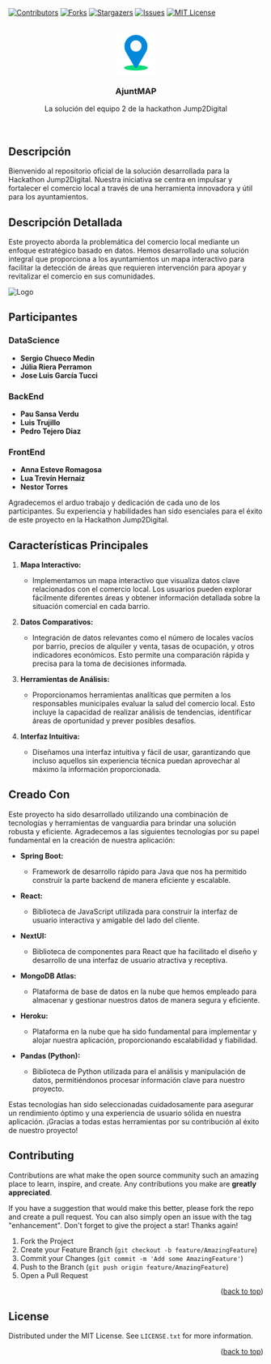 <!-- Improved compatibility of back to top link: See: https://github.com/PauSansa/jump2digital-grup2/pull/73 -->
<a name="readme-top"></a>
<!--
*** Thanks for checking out the Best-README-Template. If you have a suggestion
*** that would make this better, please fork the repo and create a pull request
*** or simply open an issue with the tag "enhancement".
*** Don't forget to give the project a star!
*** Thanks again! Now go create something AMAZING! :D
-->



<!-- PROJECT SHIELDS -->
<!--
*** I'm using markdown "reference style" links for readability.
*** Reference links are enclosed in brackets [ ] instead of parentheses ( ).
*** See the bottom of this document for the declaration of the reference variables
*** for contributors-url, forks-url, etc. This is an optional, concise syntax you may use.
*** https://www.markdownguide.org/basic-syntax/#reference-style-links
-->
[![Contributors][contributors-shield]][contributors-url]
[![Forks][forks-shield]][forks-url]
[![Stargazers][stars-shield]][stars-url]
[![Issues][issues-shield]][issues-url]
[![MIT License][license-shield]][license-url]




<!-- PROJECT LOGO -->
<br />
<div align="center">
  <a href="https://github.com/PauSansa/jump2digital-grup2">
    <img src="media/Ajuntmap.png" alt="Logo" width="80" height="80">
  </a>

  <h3 align="center">AjuntMAP</h3>

  <p align="center">
    La solución del equipo 2 de la hackathon Jump2Digital
    <br />
    <br />
    <br />
</div>




## Descripción

Bienvenido al repositorio oficial de la solución desarrollada para la Hackathon Jump2Digital. Nuestra iniciativa se centra en impulsar y fortalecer el comercio local a través de una herramienta innovadora y útil para los ayuntamientos.

## Descripción Detallada

Este proyecto aborda la problemática del comercio local mediante un enfoque estratégico basado en datos. Hemos desarrollado una solución integral que proporciona a los ayuntamientos un mapa interactivo para facilitar la detección de áreas que requieren intervención para apoyar y revitalizar el comercio en sus comunidades.

<img src="media/heatmap.png" alt="Logo" width="500" height="250">

## Participantes

### DataScience

- **Sergio Chueco Medin**
- **Júlia Riera Perramon**
- **Jose Luis García Tucci**

### BackEnd

- **Pau Sansa Verdu**
- **Luis Trujillo**
- **Pedro Tejero Diaz**

### FrontEnd

- **Anna Esteve Romagosa**
- **Lua Trevín Hernaiz**
- **Nestor Torres**

Agradecemos el arduo trabajo y dedicación de cada uno de los participantes. Su experiencia y habilidades han sido esenciales para el éxito de este proyecto en la Hackathon Jump2Digital.


## Características Principales

1. **Mapa Interactivo:**
   - Implementamos un mapa interactivo que visualiza datos clave relacionados con el comercio local. Los usuarios pueden explorar fácilmente diferentes áreas y obtener información detallada sobre la situación comercial en cada barrio.

2. **Datos Comparativos:**
   - Integración de datos relevantes como el número de locales vacíos por barrio, precios de alquiler y venta, tasas de ocupación, y otros indicadores económicos. Esto permite una comparación rápida y precisa para la toma de decisiones informada.

3. **Herramientas de Análisis:**
   - Proporcionamos herramientas analíticas que permiten a los responsables municipales evaluar la salud del comercio local. Esto incluye la capacidad de realizar análisis de tendencias, identificar áreas de oportunidad y prever posibles desafíos.

4. **Interfaz Intuitiva:**
   - Diseñamos una interfaz intuitiva y fácil de usar, garantizando que incluso aquellos sin experiencia técnica puedan aprovechar al máximo la información proporcionada.




## Creado Con

Este proyecto ha sido desarrollado utilizando una combinación de tecnologías y herramientas de vanguardia para brindar una solución robusta y eficiente. Agradecemos a las siguientes tecnologías por su papel fundamental en la creación de nuestra aplicación:

- **Spring Boot:**
  - Framework de desarrollo rápido para Java que nos ha permitido construir la parte backend de manera eficiente y escalable.

- **React:**
  - Biblioteca de JavaScript utilizada para construir la interfaz de usuario interactiva y amigable del lado del cliente.

- **NextUI:**
  - Biblioteca de componentes para React que ha facilitado el diseño y desarrollo de una interfaz de usuario atractiva y receptiva.

- **MongoDB Atlas:**
  - Plataforma de base de datos en la nube que hemos empleado para almacenar y gestionar nuestros datos de manera segura y eficiente.

- **Heroku:**
  - Plataforma en la nube que ha sido fundamental para implementar y alojar nuestra aplicación, proporcionando escalabilidad y fiabilidad.

- **Pandas (Python):**
  - Biblioteca de Python utilizada para el análisis y manipulación de datos, permitiéndonos procesar información clave para nuestro proyecto.

Estas tecnologías han sido seleccionadas cuidadosamente para asegurar un rendimiento óptimo y una experiencia de usuario sólida en nuestra aplicación. ¡Gracias a todas estas herramientas por su contribución al éxito de nuestro proyecto!











<!-- CONTRIBUTING -->
## Contributing

Contributions are what make the open source community such an amazing place to learn, inspire, and create. Any contributions you make are **greatly appreciated**.

If you have a suggestion that would make this better, please fork the repo and create a pull request. You can also simply open an issue with the tag "enhancement".
Don't forget to give the project a star! Thanks again!

1. Fork the Project
2. Create your Feature Branch (`git checkout -b feature/AmazingFeature`)
3. Commit your Changes (`git commit -m 'Add some AmazingFeature'`)
4. Push to the Branch (`git push origin feature/AmazingFeature`)
5. Open a Pull Request

<p align="right">(<a href="#readme-top">back to top</a>)</p>



<!-- LICENSE -->
## License

Distributed under the MIT License. See `LICENSE.txt` for more information.

<p align="right">(<a href="#readme-top">back to top</a>)</p>








<!-- MARKDOWN LINKS & IMAGES -->
<!-- https://www.markdownguide.org/basic-syntax/#reference-style-links -->
[contributors-shield]: https://img.shields.io/github/contributors/PauSansa/jump2digital-grup2.svg?style=for-the-badge
[contributors-url]: https://github.com/PauSansa/jump2digital-grup2/graphs/contributors
[forks-shield]: https://img.shields.io/github/forks/PauSansa/jump2digital-grup2.svg?style=for-the-badge
[forks-url]: https://github.com/PauSansa/jump2digital-grup2/network/members
[stars-shield]: https://img.shields.io/github/stars/PauSansa/jump2digital-grup2.svg?style=for-the-badge
[stars-url]: https://github.com/PauSansa/jump2digital-grup2/stargazers
[issues-shield]: https://img.shields.io/github/issues/PauSansa/jump2digital-grup2.svg?style=for-the-badge
[issues-url]: https://github.com/PauSansa/jump2digital-grup2/issues
[license-shield]: https://img.shields.io/github/license/PauSansa/jump2digital-grup2.svg?style=for-the-badge
[license-url]: https://github.com/PauSansa/jump2digital-grup2/license
